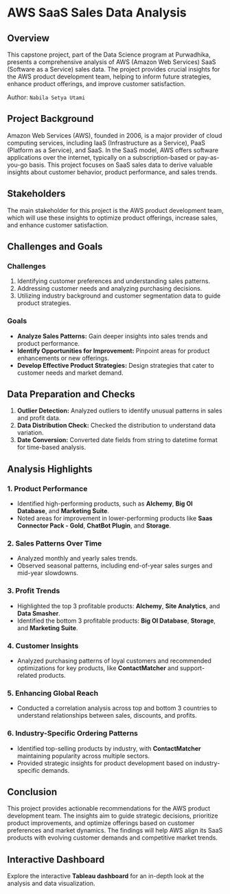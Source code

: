 # AWS SaaS Sales Data Analysis

## Overview
This capstone project, part of the Data Science program at Purwadhika, presents a comprehensive analysis of AWS (Amazon Web Services) SaaS (Software as a Service) sales data. The project provides crucial insights for the AWS product development team, helping to inform future strategies, enhance product offerings, and improve customer satisfaction.

Author: `Nabila Setya Utami`

## Project Background
Amazon Web Services (AWS), founded in 2006, is a major provider of cloud computing services, including IaaS (Infrastructure as a Service), PaaS (Platform as a Service), and SaaS. In the SaaS model, AWS offers software applications over the internet, typically on a subscription-based or pay-as-you-go basis. This project focuses on SaaS sales data to derive valuable insights about customer behavior, product performance, and sales trends.

## Stakeholders
The main stakeholder for this project is the AWS product development team, which will use these insights to optimize product offerings, increase sales, and enhance customer satisfaction.

## Challenges and Goals

### Challenges
1. Identifying customer preferences and understanding sales patterns.
2. Addressing customer needs and analyzing purchasing decisions.
3. Utilizing industry background and customer segmentation data to guide product strategies.

### Goals
- **Analyze Sales Patterns:** Gain deeper insights into sales trends and product performance.
- **Identify Opportunities for Improvement:** Pinpoint areas for product enhancements or new offerings.
- **Develop Effective Product Strategies:** Design strategies that cater to customer needs and market demand.

## Data Preparation and Checks
1. **Outlier Detection:** Analyzed outliers to identify unusual patterns in sales and profit data.
2. **Data Distribution Check:** Checked the distribution to understand data variation.
3. **Date Conversion:** Converted date fields from string to datetime format for time-based analysis.

## Analysis Highlights

### 1. Product Performance
- Identified high-performing products, such as **Alchemy**, **Big Ol Database**, and **Marketing Suite**.
- Noted areas for improvement in lower-performing products like **Saas Connector Pack - Gold**, **ChatBot Plugin**, and **Storage**.

### 2. Sales Patterns Over Time
- Analyzed monthly and yearly sales trends.
- Observed seasonal patterns, including end-of-year sales surges and mid-year slowdowns.

### 3. Profit Trends
- Highlighted the top 3 profitable products: **Alchemy**, **Site Analytics**, and **Data Smasher**.
- Identified the bottom 3 profitable products: **Big Ol Database**, **Storage**, and **Marketing Suite**.

### 4. Customer Insights
- Analyzed purchasing patterns of loyal customers and recommended optimizations for key products, like **ContactMatcher** and support-related products.

### 5. Enhancing Global Reach
- Conducted a correlation analysis across top and bottom 3 countries to understand relationships between sales, discounts, and profits.

### 6. Industry-Specific Ordering Patterns
- Identified top-selling products by industry, with **ContactMatcher** maintaining popularity across multiple sectors.
- Provided strategic insights for product development based on industry-specific demands.

## Conclusion
This project provides actionable recommendations for the AWS product development team. The insights aim to guide strategic decisions, prioritize product improvements, and optimize offerings based on customer preferences and market dynamics. The findings will help AWS align its SaaS products with evolving customer demands and competitive market trends.

## Interactive Dashboard
Explore the interactive **Tableau dashboard** for an in-depth look at the analysis and data visualization. 
